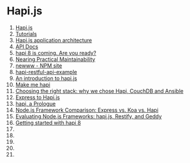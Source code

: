 # Hapi.js

1. [Hapi.js](http://hapijs.com)
1. [Tutorials](http://hapijs.com/tutorials)
1. [Hapi.js application architecture](http://stackoverflow.com/questions/29218282/hapi-js-application-architecture)
1. [API Docs](http://hapijs.com/api)
1. [hapi 8 is coming. Are you ready?](http://blog.andyet.com/2014/12/09/hapi-8)
1. [Nearing Practical Maintainability](http://blog.npmjs.org/post/88024339405/nearing-practical-maintainability)
1. [newww - NPM site](https://github.com/npm/newww)
1. [hapi-restful-api-example](https://github.com/rcorral/hapi-restful-api-example)
1. [An introduction to hapi.js](http://pt.slideshare.net/shakefon/an-introduction-to-hapijs)
1. [Make me hapi](https://github.com/hapijs/makemehapi)
1. [Choosing the right stack: why we chose Hapi, CouchDB and Ansible](http://robert-kowalski.de/blog/choosing-the-right-stack-why-we-chose-hapi-couchdb-and-ansible/)
1. [Express to Hapi.js](http://matt-harrison.com/moving-from-express-to-hapi-js/)
1. [hapi, a Prologue](http://hueniverse.com/2012/12/20/hapi-a-prologue/)
1. [Node.js Framework Comparison: Express vs. Koa vs. Hapi](https://www.airpair.com/node.js/posts/nodejs-framework-comparison-express-koa-hapi)
1. [Evaluating Node.js Frameworks: hapi.js, Restify, and Geddy](http://blog.newrelic.com/2014/08/15/node-js-frameworks-hapi-js-restify-geddy/)
1. [Getting started with hapi 8](http://blog.risingstack.com/getting-started-with-hapi-8/)
1. []()
1. []()
1. []()
1. []()
1. []()